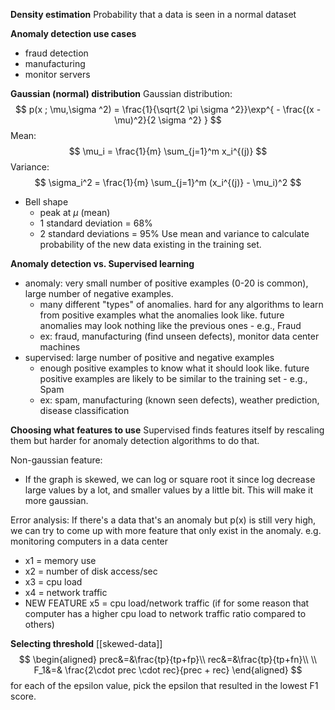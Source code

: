 **Density estimation**
Probability that a data is seen in a normal dataset

**Anomaly detection use cases**
- fraud detection
- manufacturing
- monitor servers

**Gaussian (normal) distribution**
Gaussian distribution:
$$
p(x ; \mu,\sigma ^2) = \frac{1}{\sqrt{2 \pi \sigma ^2}}\exp^{ - \frac{(x - \mu)^2}{2 \sigma ^2} }
$$
Mean:
$$
\mu_i = \frac{1}{m} \sum_{j=1}^m x_i^{(j)}
$$
Variance:
$$
\sigma_i^2 = \frac{1}{m} \sum_{j=1}^m (x_i^{(j)} - \mu_i)^2
$$
- Bell shape
	- peak at $\mu$ (mean)
	- 1 standard deviation = 68%
	- 2 standard deviations = 95%
Use mean and variance to calculate probability of the new data existing in the training set.

**Anomaly detection vs. Supervised learning**
- anomaly: very small number of positive examples (0-20 is common), large number of negative examples.
	- many different "types" of anomalies. hard for any algorithms to learn from positive examples what the anomalies look like. future anomalies may look nothing like the previous ones - e.g., Fraud
	- ex: fraud, manufacturing (find unseen defects), monitor data center machines
- supervised: large number of positive and negative examples
	- enough positive examples to know what it should look like. future positive examples are likely to be similar to the training set - e.g., Spam
	- ex: spam, manufacturing (known seen defects), weather prediction, disease classification

**Choosing what features to use**
Supervised finds features itself by rescaling them but harder for anomaly detection algorithms to do that.

Non-gaussian feature:
- If the graph is skewed, we can log or square root it since log decrease large values by a lot, and smaller values by a little bit. This will make it more gaussian.

Error analysis:
If there's a data that's an anomaly but p(x) is still very high, we can try to come up with more feature that only exist in the anomaly.
e.g. monitoring computers in a data center
- x1 = memory use
- x2 = number of disk access/sec
- x3 = cpu load
- x4 = network traffic
- NEW FEATURE x5 = cpu load/network traffic (if for some reason that computer has a higher cpu load to network traffic ratio compared to others)

**Selecting threshold**
[[skewed-data]]
$$
\begin{aligned}
	prec&=&\frac{tp}{tp+fp}\\
	rec&=&\frac{tp}{tp+fn}\\
	\\
	F_1&=& \frac{2\cdot prec \cdot rec}{prec + rec}
\end{aligned}
$$
for each of the epsilon value, pick the epsilon that resulted in the lowest F1 score.